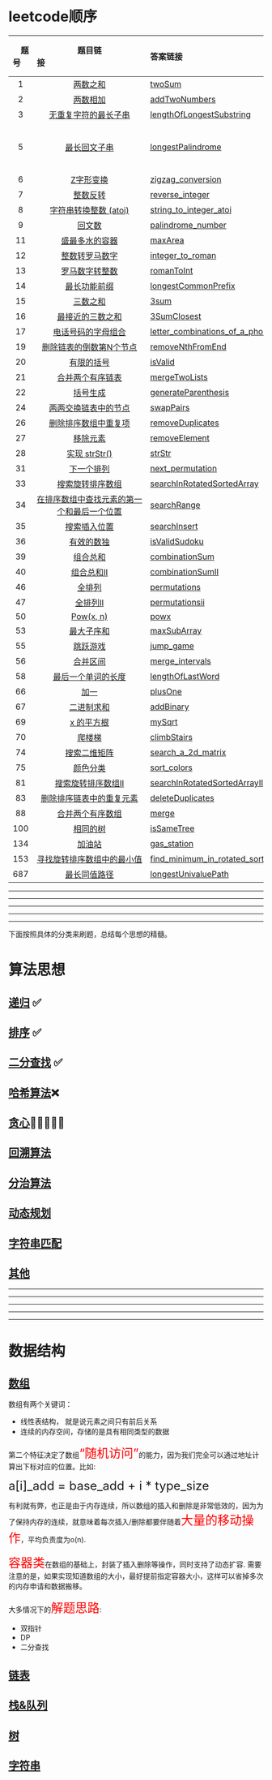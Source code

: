 
# leetcode顺序
| &emsp;题号&emsp; | 题目链接&emsp;&emsp;&emsp;&emsp;&emsp;&emsp;&emsp;&emsp;&emsp;&emsp;&emsp;&emsp;| 答案链接&emsp;&emsp;&emsp;&emsp;&emsp;&emsp;&emsp;&emsp;&emsp;&emsp;&emsp;&emsp;| &emsp;难度&emsp; | &emsp;完成度&emsp;  |
| :--: | :--: | :----------------------------------------------------------- | :-----------------------------------------------------------  | :------: |
|  1| [两数之和](https://leetcode-cn.com/problems/two-sum/) | [twoSum](./array/leetcode/easy/twoSum.h) | <font color=green>easy</font> | ✅ |
|  2| [两数相加](https://leetcode-cn.com/problems/add-two-numbers/) | [addTwoNumbers](./linkedList/leetcode/medium/addTwoNumbers.h) | <font color=orange> medium </font> | ✅ |
|  3| [无重复字符的最长子串](https://leetcode-cn.com/problems/longest-substring-without-repeating-characters/) | [lengthOfLongestSubstring](./string/leetcode/medium/lengthOfLongestSubstring.h) | <font color=orange> medium </font> | ✅ |
|  5| [最长回文子串](https://leetcode-cn.com/problems/longest-palindromic-substring/) | [longestPalindrome](./string/leetcode/medium/longestPalindrome.h) | <font color=orange> medium </font>[需要回看其他解法] | ✅ |
|  6| [Z字形变换](https://leetcode-cn.com/problems/zigzag-conversion/) | [zigzag_conversion](./string/leetcode/medium/zigzag_conversion.h) | <font color=orange> medium </font>| ✅ |
|  7| [整数反转](https://leetcode-cn.com/problems/reverse-integer/) | [reverse_integer](./other/leetcode/easy/reverse_integer.h) | <font color=green>easy</font> | ✅ |
|  8| [字符串转换整数 (atoi)](https://leetcode-cn.com/problems/string-to-integer-atoi/) | [string_to_integer_atoi](./string/leetcode/medium/string_to_integer_atoi.h) | <font color=orange> medium </font> | ✅ |
|  9| [回文数](https://leetcode-cn.com/problems/palindrome-number/) | [palindrome_number](./other/leetcode/easy/palindrome_number.h) | <font color=green>easy</font> | ✅ |
|  11  | [盛最多水的容器](https://leetcode-cn.com/problems/container-with-most-water/) | [maxArea](./array/leetcode/maxArea.h) | <font color=orange> medium </font> | ✅ |
|  12  | [整数转罗马数字](https://leetcode-cn.com/problems/integer-to-roman/) | [integer_to_roman](./string/leetcode/medium/integer_to_roman.h) | <font color=orange> medium </font> | ✅ |
|  13| [罗马数字转整数](https://leetcode-cn.com/problems/roman-to-integer/) | [romanToInt](./string/leetcode/easy/romanToInt.h) | <font color=green>easy</font> | ✅ |
|  14| [最长功能前缀](https://leetcode-cn.com/problems/longest-common-prefix/) | [longestCommonPrefix](./string/leetcode/easy/longestCommonPrefix.h) | <font color=green>easy</font> | ✅ |
|  15  | [三数之和](https://leetcode-cn.com/problems/3sum/) | [3sum](./array/leetcode/medium/3sum.h) | <font color=orange> medium </font> | ✅ |
|  16  | [最接近的三数之和](https://leetcode-cn.com/problems/3sum-closest) | [3SumClosest](./array/leetcode/medium/3SumClosest.h) | <font color=orange> medium </font> | ✅ |
|  17  | [电话号码的字母组合](https://leetcode-cn.com/problems/letter-combinations-of-a-phone-number/) | [letter_combinations_of_a_phone_number](./backtracking/leetcode/medium/letter_combinations_of_a_phone_number.h) | <font color=orange> medium </font> | ✅ |
|  19  | [		删除链表的倒数第N个节点](https://leetcode-cn.com/problems/remove-nth-node-from-end-of-list)| [removeNthFromEnd](./linkedList/leetcode/removeNthFromEnd.h) | <font color=orange> medium </font>| ✅ |
|  20   | [有限的括号](https://leetcode-cn.com/problems/valid-parentheses/)| [isValid](./stack+queue/leetcode/easy/isValid.h) | <font color=green>easy</font> | ✅ |
|  21   | [合并两个有序链表](https://leetcode-cn.com/problems/merge-two-sorted-lists)| [mergeTwoLists](./linkedList/leetcode/easy/mergeTwoLists.h) | <font color=green>easy</font>  | ✅  |
|  22   | [括号生成](https://leetcode-cn.com/problems/generate-parentheses/)| [generateParenthesis](./recursion/leetcode/medium/generateParenthesis.h) | <font color=orange> medium </font> | ✅ |
|  24   | [两两交换链表中的节点](https://leetcode-cn.com/problems/swap-nodes-in-pairs)| [swapPairs](./linkedList/leetcode/medium/swapPairs.h) | <font color=orange> medium </font> | ✅ |
|  26  | [删除排序数组中重复项](https://leetcode-cn.com/problems/remove-duplicates-from-sorted-array/) | [removeDuplicates](./array/leetcode/easy/removeDuplicates.h)  | <font color=green>easy</font> | ✅ |
|  27  | [移除元素](https://leetcode-cn.com/problems/remove-element/submissions/) | [removeElement](./array/leetcode/easy/removeElement.h)  | <font color=green>easy</font> | ✅ |
|  28| [实现 strStr()](https://leetcode-cn.com/problems/implement-strstr/) | [strStr](./string/leetcode/easy/strStr.h) | <font color=green>easy</font> | ✅ |
|  31| [下一个排列](https://leetcode-cn.com/problems/next-permutation/) | [next_permutation](./other/leetcode/medium/next_permutation.h) | <font color=orange> medium </font>| ✅ |
|  33   | [搜索旋转排序数组](https://leetcode-cn.com/problems/search-in-rotated-sorted-array)| [searchInRotatedSortedArray](./bsearch/leetcode/medium/searchInRotatedSortedArray.h) |  <font color=orange> medium </font> | ✅|
|  34   | [在排序数组中查找元素的第一个和最后一个位置](https://leetcode-cn.com/problems/find-first-and-last-position-of-element-in-sorted-array/)| [searchRange](./bsearch/leetcode/medium/searchRange.h) |  <font color=orange> medium </font> | ✅|
|  35  | [搜索插入位置](https://leetcode-cn.com/problems/search-insert-position/) | [searchInsert](./array/leetcode/easy/searchInsert.h)  | <font color=green>easy</font> | ✅ |
|  36   | [有效的数独](https://leetcode-cn.com/problems/valid-sudoku/)| [isValidSudoku](./other/leetcode/medium/isValidSudoku.h) |  <font color=orange> medium </font> | ✅|
|  39   | [组合总和](https://leetcode-cn.com/problems/combination-sum/)| [combinationSum](./backtracking/leetcode/medium/combinationSum.h) |  <font color=orange> medium </font> | ✅|
|  40   | [组合总和II](https://leetcode-cn.com/problems/combination-sum-ii/)| [combinationSumII](./backtracking/leetcode/medium/combinationSumII.h) |  <font color=orange> medium </font> | ✅|
|  46   | [全排列](https://leetcode-cn.com/problems/permutations/)| [permutations](./backtracking/leetcode/medium/permutations.h) |  <font color=orange> medium </font> | ✅|
|  47   | [全排列II](https://leetcode-cn.com/problems/permutations-ii/)| [permutationsii](./backtracking/leetcode/medium/permutationsii.h) |  <font color=orange> medium </font> | ✅|
|  50 | [Pow(x, n)](https://leetcode-cn.com/problems/powx-n/solution/powx-n-by-leetcode/) | [powx](./bsearch/leetcode/medium/powx.h) | <font color=orange> medium </font> | ✅ |
|  53  | [最大子序和](https://leetcode-cn.com/problems/maximum-subarray/) | [maxSubArray](./array/leetcode/easy/maxSubArray.h)  | <font color=green>easy</font> | ✅ |
|  55  | [跳跃游戏](https://leetcode-cn.com/problems/jump-game/) | [jump_game](./greed/leetcode/medium/jump_game.h) | <font color=orange> medium </font>  | ✅ |
|  56  | [合并区间](https://leetcode-cn.com/problems/merge-intervals/) | [merge_intervals](./sort/leetcode/merge_intervals.h) | <font color=orange> medium </font> | ✅ |
|  58| [最后一个单词的长度](https://leetcode-cn.com/problems/length-of-last-word) | [lengthOfLastWord](./string/leetcode/easy/lengthOfLastWord.h) | <font color=green>easy</font> | ✅ |
|  66  | [加一](https://leetcode-cn.com/problems/plus-one/) | [plusOne](./array/leetcode/easy/plusOne.h) | <font color=green>easy</font> | ✅ |
|  67  | [二进制求和](https://leetcode-cn.com/problems/add-binary/) | [addBinary](./array/leetcode/easy/addBinary.h) | <font color=green>easy</font> | ✅ |
|  69   | [x 的平方根](https://leetcode-cn.com/problems/sqrtx/%E2%80%A8)| [mySqrt](./bsearch/leetcode/mySqrt.h) | <font color=green>easy</font> | ✅ |
|  70   | [爬楼梯](https://leetcode-cn.com/problems/climbing-stairs/)| [climbStairs](./dp/leetcode/easy/climbStairs.h) | <font color=green>easy</font> | ✅ |
|  74 | [搜索二维矩阵](https://leetcode-cn.com/problems/search-a-2d-matrix/) | [search_a_2d_matrix](./bsearch/leetcode/medium/search_a_2d_matrix.h) | <font color=orange> medium </font> | ✅ |
|  75  | [颜色分类](https://leetcode-cn.com/problems/sort-colors/) | [sort_colors](./sort/leetcode/sort_colors.h) | <font color=orange> medium </font> | ✅ |
|  81 | [搜索旋转排序数组II](https://leetcode-cn.com/problems/search-in-rotated-sorted-array-ii/) | [searchInRotatedSortedArrayII](./bsearch/leetcode/medium/searchInRotatedSortedArrayII.h) | <font color=orange> medium </font> | ✅ |
|  83   | [删除排序链表中的重复元素](https://leetcode-cn.com/problems/remove-duplicates-from-sorted-list/)| [deleteDuplicates](./linkedList/leetcode/easy/deleteDuplicates.h) | <font color=green>easy</font> | ✅  |
|  88  | [合并两个有序数组](https://leetcode-cn.com/problems/merge-sorted-array/) | [merge](./array/leetcode/easy/merge.h) | <font color=green>easy</font> | ✅ |
|  100  | [相同的树](https://leetcode-cn.com/problems/same-tree/) | [isSameTree](./tree/leetcode/easy/isSameTree.h) | <font color=green>easy</font> | ✅ |
|  134  | [加油站](https://leetcode-cn.com/problems/gas-station/) | [gas_station](./greed/leetcode/medium/gas_station.h) | <font color=orange> medium </font>  | ✅ |
|  153 | [寻找旋转排序数组中的最小值](https://leetcode-cn.com/problems/find-minimum-in-rotated-sorted-array/) | [find_minimum_in_rotated_sorted_array](./bsearch/leetcode/medium/find_minimum_in_rotated_sorted_array.h) | <font color=orange> medium </font> | ✅ |
|  687   | [最长同值路径](https://leetcode-cn.com/problems/longest-univalue-path/)| [longestUnivaluePath](./recursion/leetcode/medium/longestUnivaluePath.h) | <font color=green>easy</font> | ✅ |





----------------
-----------------
------------------------
------------------------
----------------------------------



下面按照具体的分类来刷题，总结每个思想的精髓。

# **算法思想**

## [递归](./recursion.md) ✅

## [排序](./sort.md) ✅

## [二分查找](./bsearch.md) ✅

## [哈希算法](./hash.md)❌


<!--# 解决多阶段决策最优解模型的算法
解决问题的过程中，需要经过多个决策阶段，每个决策都会对应一个状态。我们寻找一组决策序列，经过这组决策序列，能够产生最终期望的最优值。我们把这种问题模型称为<font size=5 color=red>多阶段决策最优解模型</font>. DP，回溯，贪心都可以解决这类问题.

利用动态规划解决的问题，需要满足三个特征：

1. 最优子结构, 就是说后面的状态可以通过前面的状态推导出来
2. 无后效性， 就是说一旦状态确定，就不会更改
3. 重复子问题， 就是说不同的决策序列，到达某个相同的阶段时，可能会产生不同的状态。

贪心算法实际上是DP的一种特殊情况，它能解决的问题更加有限。需要满足三个条件:

1. 最优子结构
2. 无后效性
3. 贪心选择性， 意思就是局部最优选择，能产生全局最优选择。

所以贪心算法能否解决算法问题的关键在于: 局部最优能不能达到全局最优？ 


回溯算法是”万金油“。基本上贪心和dp能解决的问题，回溯都能解决。回溯相当于穷举搜索，列举出所有的情况，然后对比得到最优解。不过回溯的复杂度一般都是指数级的，只能用来解决小规模数据的问题。-->


## [贪心](./greed.md)🚶🚶🚶🚶❌
## [回溯算法](./backtracking.md)
## [分治算法](./divideandconquer.md)
## [动态规划](./dp.md)


## [字符串匹配](./stringmatch.md)


## [其他](./other.md)

----------------
-----------------
------------------------
------------------------
----------------------------------

# **数据结构**

## [数组](./array.md)

数组有两个关键词：

* 线性表结构， 就是说元素之间只有前后关系
* 连续的内存空间，存储的是具有相同类型的数据

第二个特征决定了数组<font size=5 color=red>“随机访问”</font>的能力，因为我们完全可以通过地址计算出下标对应的位置。比如:

<font size=5>a[i]_add = base_add + i * type_size</font>

有利就有弊，也正是由于内存连续，所以数组的插入和删除是非常低效的，因为为了保持内存的连续，就意味着每次插入/删除都要伴随着<font size=5 color=red>大量的移动操作</font>，平均负责度为o(n).


<font size=5 color=red>容器类</font>在数组的基础上，封装了插入删除等操作，同时支持了动态扩容. 需要注意的是，如果实现知道数组的大小，最好提前指定容器大小，这样可以省掉多次的内存申请和数据搬移。

大多情况下的<font size=5 color=red>解题思路</font>:

* 双指针
* DP
* 二分查找


## [链表](./linkedList.md) 
## [栈&队列](./stack_queue.md)   

## [树](./tree.md)       

## [字符串](./string.md)



































